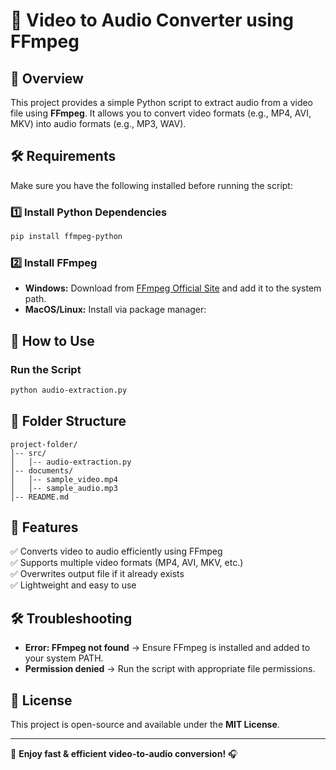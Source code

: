 # 🎵 Video to Audio Converter using FFmpeg

## 📌 Overview
This project provides a simple Python script to extract audio from a video file using **FFmpeg**. It allows you to convert video formats (e.g., MP4, AVI, MKV) into audio formats (e.g., MP3, WAV).

## 🛠️ Requirements
Make sure you have the following installed before running the script:

### **1️⃣ Install Python Dependencies**
```sh
pip install ffmpeg-python
```

### **2️⃣ Install FFmpeg**
- **Windows:** Download from [FFmpeg Official Site](https://ffmpeg.org/download.html) and add it to the system path.
- **MacOS/Linux:** Install via package manager:

## 🚀 How to Use
### **Run the Script**
```sh
python audio-extraction.py
```

## 📂 Folder Structure
```
project-folder/
│-- src/
│   │-- audio-extraction.py
│-- documents/
│   │-- sample_video.mp4
│   │-- sample_audio.mp3
│-- README.md
```

## 🎯 Features
✅ Converts video to audio efficiently using FFmpeg  
✅ Supports multiple video formats (MP4, AVI, MKV, etc.)  
✅ Overwrites output file if it already exists  
✅ Lightweight and easy to use  

## 🛠️ Troubleshooting
- **Error: FFmpeg not found** → Ensure FFmpeg is installed and added to your system PATH.
- **Permission denied** → Run the script with appropriate file permissions.

## 📜 License
This project is open-source and available under the **MIT License**.

---
🚀 **Enjoy fast & efficient video-to-audio conversion!** 🎧

